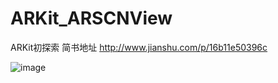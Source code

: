 # ARKit_ARSCNView
 ARKit初探索
简书地址 http://www.jianshu.com/p/16b11e50396c

![image](https://github.com/az52013141711/ARKit_ARSCNView/1.gif)
